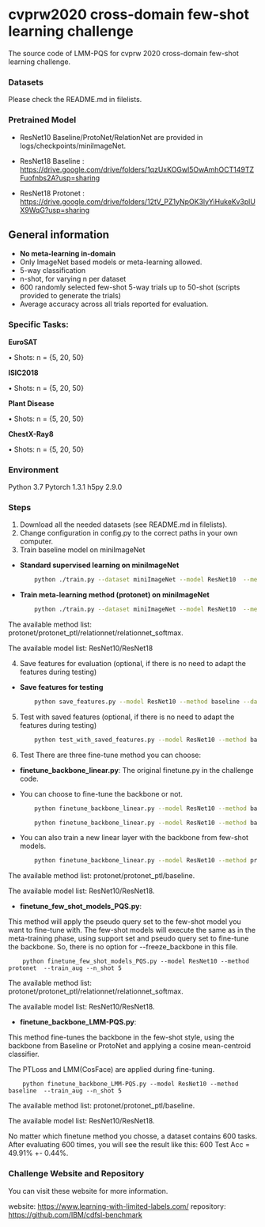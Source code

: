 # cvprw2020 cross-domain few-shot learning challenge

The source code of LMM-PQS for cvprw 2020 cross-domain few-shot learning challenge.

### Datasets
Please check the README.md in filelists.

### Pretrained Model
* ResNet10 Baseline/ProtoNet/RelationNet are provided in logs/checkpoints/miniImageNet.

* ResNet18 Baseline : https://drive.google.com/drive/folders/1qzUxKOGwl5OwAmhOCT149TZFuofnbs2A?usp=sharing
* ResNet18 Protonet : https://drive.google.com/drive/folders/12tV_PZ1yNpOK3lyYiHukeKv3plUX9WqG?usp=sharing

## General information

* **No meta-learning in-domain**
* Only ImageNet based models or meta-learning allowed.
* 5-way classification
* n-shot, for varying n per dataset
* 600 randomly selected few-shot 5-way trials up to 50-shot (scripts provided to generate the trials)
* Average accuracy across all trials reported for evaluation.


### Specific Tasks:

**EuroSAT**

  • Shots: n = {5, 20, 50}

**ISIC2018**

  • Shots: n = {5, 20, 50}

**Plant Disease**

  • Shots: n = {5, 20, 50}

**ChestX-Ray8**

  • Shots: n = {5, 20, 50}

### Environment
Python 3.7
Pytorch 1.3.1
h5py 2.9.0

### Steps
1. Download all the needed datasets (see README.md in filelists).
2. Change configuration in config.py to the correct paths in your own computer.
3. Train baseline model on miniImageNet
- **Standard supervised learning on miniImageNet**

    ```bash
        python ./train.py --dataset miniImageNet --model ResNet10  --method baseline --train_aug
    ```
- **Train meta-learning method (protonet) on miniImageNet**

    ```bash
        python ./train.py --dataset miniImageNet --model ResNet10  --method protonet --n_shot 5 --train_aug
    ```
    
 The available method list:  protonet/protonet_ptl/relationnet/relationnet_softmax.

The available model list:  ResNet10/ResNet18

4. Save features for evaluation (optional, if there is no need to adapt the features during testing) 

- **Save features for testing**

    ```bash
        python save_features.py --model ResNet10 --method baseline --dataset CropDisease --n_shot 5 --train_aug
    ```

5. Test with saved features (optional, if there is no need to adapt the features during testing) 

    ```bash
        python test_with_saved_features.py --model ResNet10 --method baseline --dataset CropDisease --n_shot 5 --train_aug
    ```

6. Test
There are three fine-tune method you can choose:

* **finetune_backbone_linear.py**:
The original finetune.py in the challenge code.

- You can choose to fine-tune the backbone or not.

    ```bash
        python finetune_backbone_linear.py --model ResNet10 --method baseline  --train_aug --n_shot 5 --freeze_backbone
    ```

    ```bash
        python finetune_backbone_linear.py --model ResNet10 --method baseline  --train_aug --n_shot 5 
    ```

- You can also train a new linear layer with the backbone from few-shot models.

    ```bash
        python finetune_backbone_linear.py --model ResNet10 --method protonet  --train_aug --n_shot 5 
    ```
The available method list: protonet/protonet_ptl/baseline.

The available model list:  ResNet10/ResNet18.

* **finetune_few_shot_models_PQS.py**:

This method will apply the pseudo query set to the few-shot model you want to fine-tune with. 
The few-shot models will execute the same as in the meta-training phase, using support set and pseudo query set to fine-tune the backbone.
So, there is no option for --freeze_backbone in this file.
    
        python finetune_few_shot_models_PQS.py --model ResNet10 --method protonet  --train_aug --n_shot 5
    
The available method list:  protonet/protonet_ptl/relationnet/relationnet_softmax.

The available model list:  ResNet10/ResNet18.


* **finetune_backbone_LMM-PQS.py**:

This method fine-tunes the backbone in the few-shot style, using the backbone from Baseline or ProtoNet and applying a cosine mean-centroid classifier.

The PTLoss and LMM(CosFace) are applied during fine-tuning.
    
        python finetune_backbone_LMM-PQS.py --model ResNet10 --method baseline  --train_aug --n_shot 5
 
 The available method list: protonet/protonet_ptl/baseline.

The available model list:  ResNet10/ResNet18.

No matter which finetune method you chosse, a dataset contains 600 tasks.
After evaluating 600 times, you will see the result like this: 600 Test Acc = 49.91% +- 0.44%.

### Challenge Website and Repository
You can visit these website for more information.

website: https://www.learning-with-limited-labels.com/
repository: https://github.com/IBM/cdfsl-benchmark

